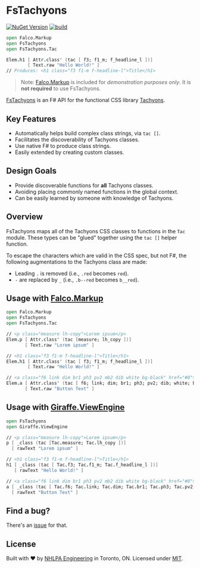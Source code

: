 # FsTachyons

[![NuGet Version](https://img.shields.io/nuget/v/FsTachyons.svg)](https://www.nuget.org/packages/FsTachyons)
[![build](https://github.com/nhlpa/FsTachyons/actions/workflows/build.yml/badge.svg)](https://github.com/nhlpa/FsTachyons/actions/workflows/build.yml)

```fsharp
open Falco.Markup
open FsTachyons
open FsTachyons.Tac

Elem.h1 [ Attr.class' (tac [ f3; f1_m; f_headline_l ])]
        [ Text.raw "Hello World!" ]
// Produces: <h1 class="f3 f1-m f-headline-l">Title</h1>
```

> Note: [Falco.Markup](https://github.com/pimbrouwers/Falco.Markup) is included for _demonstration purposes only_. It is **not required** to use FsTachyons.

[FsTachyons](https://github.com/nhlpa/FsTachyons) is an F# API for the functional CSS library [Tachyons](https://tachyons.io/).

## Key Features

- Automatically helps build complex class strings, via `tac []`.
- Facilitates the discoverability of Tachyons classes.
- Use native F# to produce class strings.
- Easily extended by creating custom classes.

## Design Goals

- Provide discoverable functions for **all** Tachyons classes.
- Avoiding placing commonly named functions in the global context.
- Can be easily learned by someone with knowledge of Tachyons.

## Overview

FsTachyons maps all of the Tachyons CSS classes to functions in the `Tac` module. These types can be "glued" together using the `tac []` helper function.

To escape the characters which are valid in the CSS spec, but not F#, the following augmentations to the Tachyons class are made:
- Leading `.` is removed (i.e., `.red` becomes `red`).
- `-` are replaced by `_` (i.e., `.b--red` becomes `b__red`).

## Usage with [Falco.Markup](https://github.com/pimbrouwers/Falco.Markup)

```fsharp
open Falco.Markup
open FsTachyons
open FsTachyons.Tac

// <p class="measure lh-copy">Lorem ipsum</p>
Elem.p [ Attr.class' (tac [measure; lh_copy ])]
       [ Text.raw "Lorem ipsum" ]

// <h1 class="f3 f1-m f-headline-l">Title</h1>
Elem.h1 [ Attr.class' (tac [ f3; f1_m; f_headline_l ])]
        [ Text.raw "Hello World!" ]

// <a class="f6 link dim br1 ph3 pv2 mb2 dib white bg-black" href="#0">Button Text</a>
Elem.a [ Attr.class' (tac [ f6; link; dim; br1; ph3; pv2; dib; white; bg_black ]) ]
       [ Text.raw "Button Text" ]
```

## Usage with [Giraffe.ViewEngine](https://github.com/giraffe-fsharp/Giraffe.ViewEngine)

```fsharp
open FsTachyons
open Giraffe.ViewEngine

// <p class="measure lh-copy">Lorem ipsum</p>
p [ _class (tac [Tac.measure; Tac.lh_copy ])]
  [ rawText "Lorem ipsum" ]

// <h1 class="f3 f1-m f-headline-l">Title</h1>
h1 [ _class (tac [ Tac.f3; Tac.f1_m; Tac.f_headline_l ])]
   [ rawText "Hello World!" ]

// <a class="f6 link dim br1 ph3 pv2 mb2 dib white bg-black" href="#0">Button Text</a>
a [ _class (tac [ Tac.f6; Tac.link; Tac.dim; Tac.br1; Tac.ph3; Tac.pv2; Tac.dib; Tac.white; Tac.bg_black ]) ]
  [ rawText "Button Text" ]
```

## Find a bug?

There's an [issue](https://github.com/nhlpa/FsTachyons/issues) for that.

## License

Built with ♥ by [NHLPA Engineering](https://github.com/nhlpa) in Toronto, ON. Licensed under [MIT](https://github.com/nhlpa/Falco.Markup/blob/master/LICENSE).